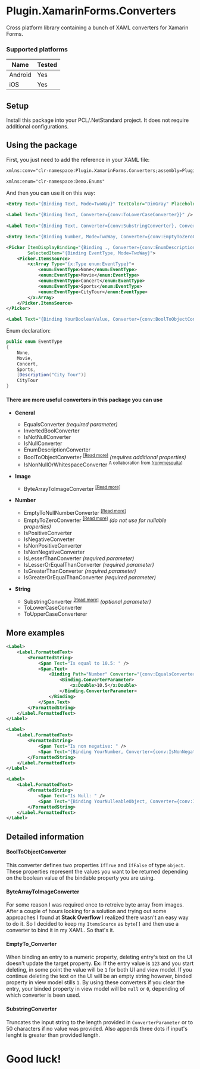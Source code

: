 # Plugin.XamarinForms.Converters

Cross platform library containing a bunch of XAML converters for Xamarin Forms.

### Supported platforms

| Name | Tested |
| - | - |
| Android | Yes |
| iOS | Yes |

## Setup

Install this package into your PCL/.NetStandard project. It does not require additional configurations.

## Using the package

First, you just need to add the reference in your XAML file:

```XML
xmlns:conv="clr-namespace:Plugin.XamarinForms.Converters;assembly=Plugin.XamarinForms.Converters"

xmlns:enum="clr-namespace:Demo.Enums"
```

And then you can use it on this way:

```XML
<Entry Text="{Binding Text, Mode=TwoWay}" TextColor="DimGray" Placeholder="Enter a text" Keyboard="Text" />
            
<Label Text="{Binding Text, Converter={conv:ToLowerCaseConverter}}" />
            
<Label Text="{Binding Text, Converter={conv:SubstringConverter}, ConverterParameter=35}" />

<Entry Text="{Binding Number, Mode=TwoWay, Converter={conv:EmptyToZeroConverter}}" Keyboard="Numeric" />

<Picker ItemDisplayBinding="{Binding ., Converter={conv:EnumDescriptionConverter}}"
        SelectedItem="{Binding EventType, Mode=TwoWay}">
    <Picker.ItemsSource>
        <x:Array Type="{x:Type enum:EventType}">
            <enum:EventType>None</enum:EventType>
            <enum:EventType>Movie</enum:EventType>
            <enum:EventType>Concert</enum:EventType>
            <enum:EventType>Sports</enum:EventType>
            <enum:EventType>CityTour</enum:EventType>
        </x:Array>
    </Picker.ItemsSource>
</Picker>

<Label Text="{Binding YourBooleanValue, Converter={conv:BoolToObjectConverter IfTrue='Represents True', IfFalse=500}}" />
```
Enum declaration:

```C#
public enum EventType
{
    None,
    Movie,
    Concert,
    Sports,
    [Description("City Tour")]
    CityTour
}
```

#### There are more useful converters in this package you can use

* __General__
  * EqualsConverter _(required parameter)_
  * InvertedBoolConverter
  * IsNotNullConverter
  * IsNullConverter
  * EnumDescriptionConverter
  * BoolToObjectConverter <sup>[[Read more]](#booltoobjectconverter)</sup> _(requires additional properties)_ 
  * IsNonNullOrWhitespaceConverter <sup>A collaboration from [[ronymesquita]](https://github.com/ronymesquita)</sup> 

* __Image__
  * ByteArrayToImageConverter <sup>[[Read more]](#bytearraytoimageconverter)</sup>
  
* __Number__
  * EmptyToNullNumberConverter <sup>[[Read more]](#emptyto_converter)</sup>
  * EmptyToZeroConverter <sup>[[Read more]](#emptyto_converter)</sup> _(do not use for nullable properties)_
  * IsPositiveConverter
  * IsNegativeConverter
  * IsNonPositiveConverter
  * IsNonNegativeConverter
  * IsLesserThanConverter _(required parameter)_
  * IsLesserOrEqualThanConverter _(required parameter)_
  * IsGreaterThanConverter _(required parameter)_
  * IsGreaterOrEqualThanConverter _(required parameter)_  
  
* __String__
  * SubstringConverter <sup>[[Read more]](#substringconverter)</sup> _(optional parameter)_
  * ToLowerCaseConverter
  * ToUpperCaseConverterer

## More examples

```XML
<Label>
    <Label.FormattedText>
        <FormattedString>
            <Span Text="Is equal to 10.5: " />
            <Span.Text>
                <Binding Path="Number" Converter="{conv:EqualsConverter}"> 
                    <Binding.ConverterParameter>
                        <x:Double>10.5</x:Double>
                    </Binding.ConverterParameter>
                </Binding>
            </Span.Text>
        </FormattedString>
    </Label.FormattedText>
</Label>

<Label>
    <Label.FormattedText>
        <FormattedString>
            <Span Text="Is non negative: " />
            <Span Text="{Binding YourNumber, Converter={conv:IsNonNegativeConverter}}" />
        </FormattedString>
    </Label.FormattedText>
</Label>

<Label>
    <Label.FormattedText>
        <FormattedString>
            <Span Text="Is Null: " />
            <Span Text="{Binding YourNulleableObject, Converter={conv:IsNullConverter}}" />
        </FormattedString>
    </Label.FormattedText>
</Label>
```

## Detailed information

#### BoolToObjectConverter
This converter defines two properties `IfTrue` and `IfFalse` of type `object`. These properties represent the values you want to be returned depending on the boolean value of the bindable property you are using.

#### ByteArrayToImageConverter
For some reason I was required once to retreive byte array from images. After a couple of hours looking for a solution and trying out some approaches I found at __Stack Overflow__ I realized there wasn't an easy way to do it. So I decided to keep my `ItemsSource` as `byte[]` and then use a converter to bind it in my XAML. So that's it.

#### EmptyTo_Converter

When binding an entry to a numeric property, deleting entry's text on the UI doesn't update the target property.
__Ex:__ If the entry value is `123` and you start deleting, in some point the value will be `1` for both UI and view model. If you continue deleting the text on the UI will be an empty string however, binded property in view model stills `1`. By using these converters if you clear the entry, your binded property in view model will be `null` or `0`, depending of which converter is been used.

#### SubstringConverter

Truncates the input string to the length provided in `ConverterParameter` or to 50 characters if no value was provided. Also appends three dots if input's lenght is greater than provided length.

# Good luck!
